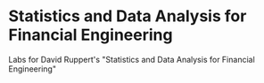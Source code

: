 Statistics and Data Analysis for Financial Engineering
=====

Labs for David Ruppert's "Statistics and Data Analysis for Financial Engineering" 
